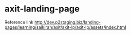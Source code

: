 # axit-landing-page


Reference link
http://dev.p2staging.biz/landing-pages/learning/saikiran/axit/axit-lp/axit-lp/assets/index.html
